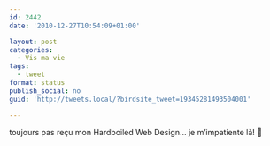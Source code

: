 ```yaml
---
id: 2442
date: '2010-12-27T10:54:09+01:00'

layout: post
categories:
  - Vis ma vie
tags:
  - tweet
format: status
publish_social: no
guid: 'http://tweets.local/?birdsite_tweet=19345281493504001'

---
```


toujours pas reçu mon Hardboiled Web Design… je m’impatiente là! 🙁